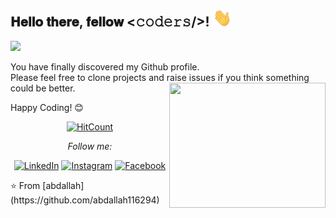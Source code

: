 <h2> 𝐇𝐞𝐥𝐥𝐨 𝐭𝐡𝐞𝐫𝐞, 𝐟𝐞𝐥𝐥𝐨𝐰 <𝚌𝚘𝚍𝚎𝚛𝚜/>! <img src="https://github.com/ABSphreak/ABSphreak/blob/master/gifs/Hi.gif" width="30px"></h2>
<img src="https://camo.githubusercontent.com/9a2e0a84b5fe8fc6ecc08966789a729db720bc8fb9135ee766378d81b03fdcd4/68747470733a2f2f6d656469612e67697068792e636f6d2f6d656469612f4954686a416c4a6e4439574e4f2f67697068792e676966" width= width=50% >


You have finally discovered my Github profile. <br>
Please feel free to clone projects and raise issues if you think something could be better.
<img align='right' src='https://media1.tenor.com/images/763645168fe913c18e4d52385e91cccc/tenor.gif?itemid=11550101' height = "200" width="250">

Happy Coding! 😊

<div align="center">

[![HitCount](http://hits.dwyl.com/ABSphreak/ABSphreak.svg)](http://hits.dwyl.com/ABSphreak/ABSphreak)

<i>Follow me:</i><br>

<a href="https://www.linkedin.com/in/abdallha-mohamed-b66926209/" target="_blank"><img src="https://img.shields.io/badge/LinkedIn-%230077B5.svg?&style=flat-square&logo=linkedin&logoColor=white" alt="LinkedIn"></a>
<a href="https://www.instagram.com/abdallah116_mohamed/" target="_blank"><img src="https://img.shields.io/badge/Instagram-%23E4405F.svg?&style=flat-square&logo=instagram&logoColohttps://www.instagram.com/abdallah116_mohamed/r=white" alt="Instagram"></a>
<a href="https://www.facebook.com/profile.php?id=100007919535068" target="_blank"><img src="https://img.shields.io/badge/Facebook-%231877F2.svg?&style=flat-square&logo=facebook&logoColor=white" alt="Facebook"></a>
</div>
⭐ From [abdallah](https://github.com/abdallah116294)
